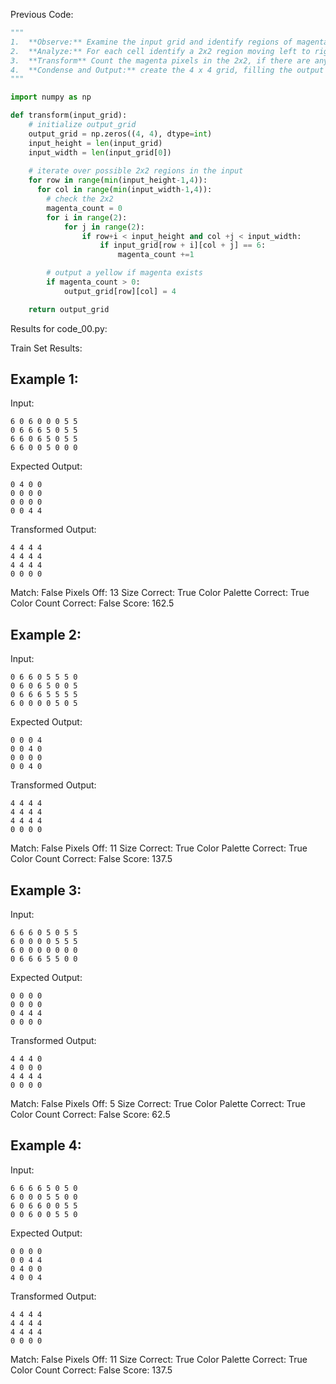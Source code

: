 
Previous Code:
```python
"""
1.  **Observe:** Examine the input grid and identify regions of magenta (6) and gray (5).
2.  **Analyze:** For each cell identify a 2x2 region moving left to right top to bottom.
3.  **Transform** Count the magenta pixels in the 2x2, if there are any, place a single yellow in a corresponding location of the 4x4 output grid.
4.  **Condense and Output:** create the 4 x 4 grid, filling the output positions with a yellow (4) for locations that had magenta (6) and fill all other values with white (0).
"""

import numpy as np

def transform(input_grid):
    # initialize output_grid
    output_grid = np.zeros((4, 4), dtype=int)
    input_height = len(input_grid)
    input_width = len(input_grid[0])
    
    # iterate over possible 2x2 regions in the input
    for row in range(min(input_height-1,4)):
      for col in range(min(input_width-1,4)):
        # check the 2x2
        magenta_count = 0
        for i in range(2):
            for j in range(2):
                if row+i < input_height and col +j < input_width:
                    if input_grid[row + i][col + j] == 6:
                        magenta_count +=1

        # output a yellow if magenta exists
        if magenta_count > 0:
            output_grid[row][col] = 4

    return output_grid
```
Results for code_00.py:

Train Set Results:

## Example 1:
Input:
```
6 0 6 0 0 0 5 5
0 6 6 6 5 0 5 5
6 6 0 6 5 0 5 5
6 6 0 0 5 0 0 0
```
Expected Output:
```
0 4 0 0
0 0 0 0
0 0 0 0
0 0 4 4
```
Transformed Output:
```
4 4 4 4
4 4 4 4
4 4 4 4
0 0 0 0
```
Match: False
Pixels Off: 13
Size Correct: True
Color Palette Correct: True
Color Count Correct: False
Score: 162.5

## Example 2:
Input:
```
0 6 6 0 5 5 5 0
0 6 0 6 5 0 0 5
0 6 6 6 5 5 5 5
6 0 0 0 0 5 0 5
```
Expected Output:
```
0 0 0 4
0 0 4 0
0 0 0 0
0 0 4 0
```
Transformed Output:
```
4 4 4 4
4 4 4 4
4 4 4 4
0 0 0 0
```
Match: False
Pixels Off: 11
Size Correct: True
Color Palette Correct: True
Color Count Correct: False
Score: 137.5

## Example 3:
Input:
```
6 6 6 0 5 0 5 5
6 0 0 0 0 5 5 5
6 0 0 0 0 0 0 0
0 6 6 6 5 5 0 0
```
Expected Output:
```
0 0 0 0
0 0 0 0
0 4 4 4
0 0 0 0
```
Transformed Output:
```
4 4 4 0
4 0 0 0
4 4 4 4
0 0 0 0
```
Match: False
Pixels Off: 5
Size Correct: True
Color Palette Correct: True
Color Count Correct: False
Score: 62.5

## Example 4:
Input:
```
6 6 6 6 5 0 5 0
6 0 0 0 5 5 0 0
6 0 6 6 0 0 5 5
0 0 6 0 0 5 5 0
```
Expected Output:
```
0 0 0 0
0 0 4 4
0 4 0 0
4 0 0 4
```
Transformed Output:
```
4 4 4 4
4 4 4 4
4 4 4 4
0 0 0 0
```
Match: False
Pixels Off: 11
Size Correct: True
Color Palette Correct: True
Color Count Correct: False
Score: 137.5
